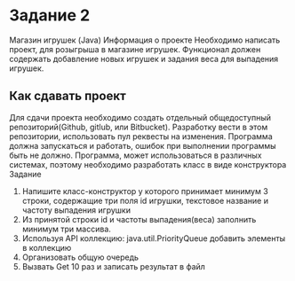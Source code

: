 # Задание 2
 
Магазин игрушек (Java) Информация о проекте Необходимо написать проект, для розыгрыша в магазине игрушек. Функционал должен содержать добавление новых игрушек и задания веса для выпадения игрушек. 
 
## Как сдавать проект 
Для сдачи проекта необходимо создать отдельный общедоступный репозиторий(Github, gitlub, или Bitbucket). Разработку вести в этом репозитории, использовать пул реквесты на изменения. Программа должна запускаться и работать, ошибок при выполнении программы быть не должно. Программа, может использоваться в различных системах, поэтому необходимо разработать класс в виде конструктора
 Задание 
 1) Напишите класс-конструктор у которого принимает минимум 3 строки, содержащие три поля id игрушки, текстовое название и частоту выпадения игрушки 
 2) Из принятой строки id и частоты выпадения(веса) заполнить минимум три массива. 
 3) Используя API коллекцию: java.util.PriorityQueue добавить элементы в коллекцию
 4) Организовать общую очередь 
 5) Вызвать Get 10 раз и записать результат в файл